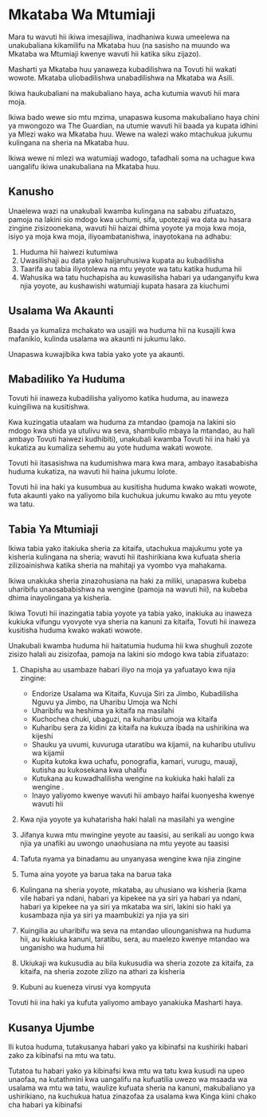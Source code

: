 # Mkataba Wa Mtumiaji

Mara tu wavuti hii ikiwa imesajiliwa, inadhaniwa kuwa umeelewa na unakubaliana kikamilifu na Mkataba huu (na sasisho na muundo wa Mkataba wa Mtumiaji kwenye wavuti hii katika siku zijazo).

Masharti ya Mkataba huu yanaweza kubadilishwa na Tovuti hii wakati wowote. Mkataba uliobadilishwa unabadilishwa na Mkataba wa Asili.

Ikiwa haukubaliani na makubaliano haya, acha kutumia wavuti hii mara moja.

Ikiwa bado wewe sio mtu mzima, unapaswa kusoma makubaliano haya chini ya mwongozo wa The Guardian, na utumie wavuti hii baada ya kupata idhini ya Mlezi wako wa Mkataba huu. Wewe na walezi wako mtachukua jukumu kulingana na sheria na Mkataba huu.

Ikiwa wewe ni mlezi wa watumiaji wadogo, tafadhali soma na uchague kwa uangalifu ikiwa unakubaliana na Mkataba huu.

## Kanusho

Unaelewa wazi na unakubali kwamba kulingana na sababu zifuatazo, pamoja na lakini sio mdogo kwa uchumi, sifa, upotezaji wa data au hasara zingine zisizoonekana, wavuti hii haizai dhima yoyote ya moja kwa moja, isiyo ya moja kwa moja, iliyoambatanishwa, inayotokana na adhabu:

1. Huduma hii haiwezi kutumiwa
1. Uwasilishaji au data yako haijaruhusiwa kupata au kubadilisha
1. Taarifa au tabia iliyotolewa na mtu yeyote wa tatu katika huduma hii
1. Wahusika wa tatu huchapisha au kuwasilisha habari ya udanganyifu kwa njia yoyote, au kushawishi watumiaji kupata hasara za kiuchumi

## Usalama Wa Akaunti

Baada ya kumaliza mchakato wa usajili wa huduma hii na kusajili kwa mafanikio, kulinda usalama wa akaunti ni jukumu lako.

Unapaswa kuwajibika kwa tabia yako yote ya akaunti.

## Mabadiliko Ya Huduma

Tovuti hii inaweza kubadilisha yaliyomo katika huduma, au inaweza kuingiliwa na kusitishwa.

Kwa kuzingatia utaalam wa huduma za mtandao (pamoja na lakini sio mdogo kwa shida ya utulivu wa seva, shambulio mbaya la mtandao, au hali ambayo Tovuti haiwezi kudhibiti), unakubali kwamba Tovuti hii ina haki ya kukatiza au kumaliza sehemu au yote huduma wakati wowote.

Tovuti hii itasasishwa na kudumishwa mara kwa mara, ambayo itasababisha huduma kukatiza, na wavuti hii haina jukumu lolote.

Tovuti hii ina haki ya kusumbua au kusitisha huduma kwako wakati wowote, futa akaunti yako na yaliyomo bila kuchukua jukumu kwako au mtu yeyote wa tatu.

## Tabia Ya Mtumiaji

Ikiwa tabia yako itakiuka sheria za kitaifa, utachukua majukumu yote ya kisheria kulingana na sheria; wavuti hii itashirikiana kwa kufuata sheria zilizoainishwa katika sheria na mahitaji ya vyombo vya mahakama.

Ikiwa unakiuka sheria zinazohusiana na haki za miliki, unapaswa kubeba uharibifu unaosababishwa na wengine (pamoja na wavuti hii), na kubeba dhima inayolingana ya kisheria.

Ikiwa Tovuti hii inazingatia tabia yoyote ya tabia yako, inakiuka au inaweza kukiuka vifungu vyovyote vya sheria na kanuni za kitaifa, Tovuti hii inaweza kusitisha huduma kwako wakati wowote.

Unakubali kwamba huduma hii haitatumia huduma hii kwa shughuli zozote zisizo halali au zisizofaa, pamoja na lakini sio mdogo kwa tabia zifuatazo:

1. Chapisha au usambaze habari iliyo na moja ya yafuatayo kwa njia zingine:

   * Endorize Usalama wa Kitaifa, Kuvuja Siri za Jimbo, Kubadilisha Nguvu ya Jimbo, na Uharibu Umoja wa Nchi
   * Uharibifu wa heshima ya kitaifa na masilahi
   * Kuchochea chuki, ubaguzi, na kuharibu umoja wa kitaifa
   * Kuharibu sera za kidini za kitaifa na kukuza ibada na ushirikina wa kijeshi
   * Shauku ya uvumi, kuvuruga utaratibu wa kijamii, na kuharibu utulivu wa kijamii
   * Kupita kutoka kwa uchafu, ponografia, kamari, vurugu, mauaji, kutisha au kukosekana kwa uhalifu
   * Kutukana au kuwadhalilisha wengine na kukiuka haki halali za wengine
   .
   * Inayo yaliyomo kwenye wavuti hii ambayo haifai kuonyesha kwenye wavuti hii

1. Kwa njia yoyote ya kuhatarisha haki halali na masilahi ya wengine
1. Jifanya kuwa mtu mwingine yeyote au taasisi, au serikali au uongo kwa njia ya unafiki au uwongo unaohusiana na mtu yeyote au taasisi
1. Tafuta nyama ya binadamu au unyanyasa wengine kwa njia zingine
1. Tuma aina yoyote ya barua taka na barua taka
1. Kulingana na sheria yoyote, mkataba, au uhusiano wa kisheria (kama vile habari ya ndani, habari ya kipekee na ya siri ya habari ya ndani, habari ya kipekee na ya siri ya mkataba wa siri, lakini sio haki ya kusambaza njia ya siri ya maambukizi ya njia ya siri
1. Kuingilia au uharibifu wa seva na mtandao uliounganishwa na huduma hii, au kukiuka kanuni, taratibu, sera, au maelezo kwenye mtandao wa unganisho wa huduma hii
1. Ukiukaji wa kukusudia au bila kukusudia wa sheria zozote za kitaifa, za kitaifa, na sheria zozote zilizo na athari za kisheria
1. Kubuni au kueneza virusi vya kompyuta

Tovuti hii ina haki ya kufuta yaliyomo ambayo yanakiuka Masharti haya.

## Kusanya Ujumbe

Ili kutoa huduma, tutakusanya habari yako ya kibinafsi na kushiriki habari zako za kibinafsi na mtu wa tatu.

Tutatoa tu habari yako ya kibinafsi kwa mtu wa tatu kwa kusudi na upeo unaofaa, na kutathmini kwa uangalifu na kufuatilia uwezo wa msaada wa usalama wa mtu wa tatu, waulize kufuata sheria na kanuni, makubaliano ya ushirikiano, na kuchukua hatua zinazofaa za usalama kwa Kinga kiini chako cha habari ya kibinafsi